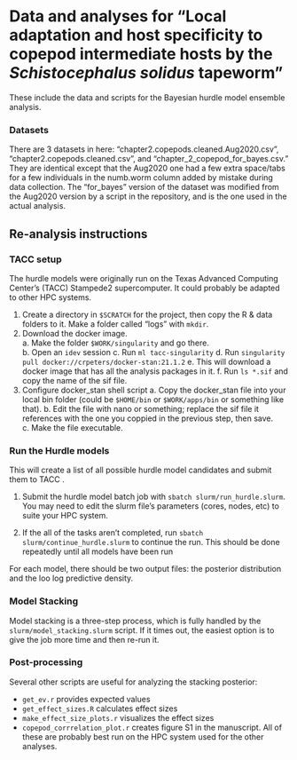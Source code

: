 
<!-- README.md is generated from README.Rmd. Please edit that file -->

# Data and analyses for “Local adaptation and host specificity to copepod intermediate hosts by the *Schistocephalus solidus* tapeworm”

These include the data and scripts for the Bayesian hurdle model
ensemble analysis.

### Datasets

There are 3 datasets in here: “chapter2.copepods.cleaned.Aug2020.csv”,
“chapter2.copepods.cleaned.csv”, and “chapter_2\_copepod_for_bayes.csv.”
They are identical except that the Aug2020 one had a few extra
space/tabs for a few individuals in the numb.worm column added by
mistake during data collection. The “for_bayes” version of the dataset
was modified from the Aug2020 version by a script in the repository, and
is the one used in the actual analysis.

## Re-analysis instructions

### TACC setup

The hurdle models were originally run on the Texas Advanced Computing
Center’s (TACC) Stampede2 supercomputer. It could probably be adapted to
other HPC systems.

1.  Create a directory in `$SCRATCH` for the project, then copy the R &
    data folders to it. Make a folder called “logs” with `mkdir`.
2.  Download the docker image.  
    a. Make the folder `$WORK/singularity` and go there.  
    b. Open an `idev` session c. Run `ml tacc-singularity` d. Run
    `singularity pull docker://crpeters/docker-stan:21.1.2` e. This will
    download a docker image that has all the analysis packages in it.
    f. Run `ls *.sif` and copy the name of the sif file.
3.  Configure docker_stan shell script a. Copy the docker_stan file into
    your local bin folder (could be `$HOME/bin` or `$WORK/apps/bin` or
    something like that). b. Edit the file with nano or something;
    replace the sif file it references with the one you coppied in the
    previous step, then save. c. Make the file executable.

### Run the Hurdle models

This will create a list of all possible hurdle model candidates and
submit them to TACC .  

1.  Submit the hurdle model batch job with
    `sbatch slurm/run_hurdle.slurm`. You may need to edit the slurm
    file’s parameters (cores, nodes, etc) to suite your HPC system.

2.  If the all of the tasks aren’t completed, run
    `sbatch slurm/continue_hurdle.slurm` to continue the run. This
    should be done repeatedly until all models have been run

For each model, there should be two output files: the posterior
distribution and the loo log predictive density.

### Model Stacking

Model stacking is a three-step process, which is fully handled by the
`slurm/model_stacking.slurm` script. If it times out, the easiest option
is to give the job more time and then re-run it.

### Post-processing

Several other scripts are useful for analyzing the stacking posterior:

- `get_ev.r` provides expected values
- `get_effect_sizes.R` calculates effect sizes
- `make_effect_size_plots.r` visualizes the effect sizes
- `copepod_corrrelation_plot.r` creates figure S1 in the manuscript. All
  of these are probably best run on the HPC system used for the other
  analyses.
